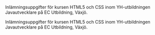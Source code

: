 Inlämningsuppgifter för kursen HTML5 och CSS inom YH-utbildningen Javautvecklare på EC Utbildning, Växjö.

Inlämningsuppgifter för kursen HTML5 och CSS inom YH-utbildningen Javautvecklare på EC Utbildning, Växjö.
